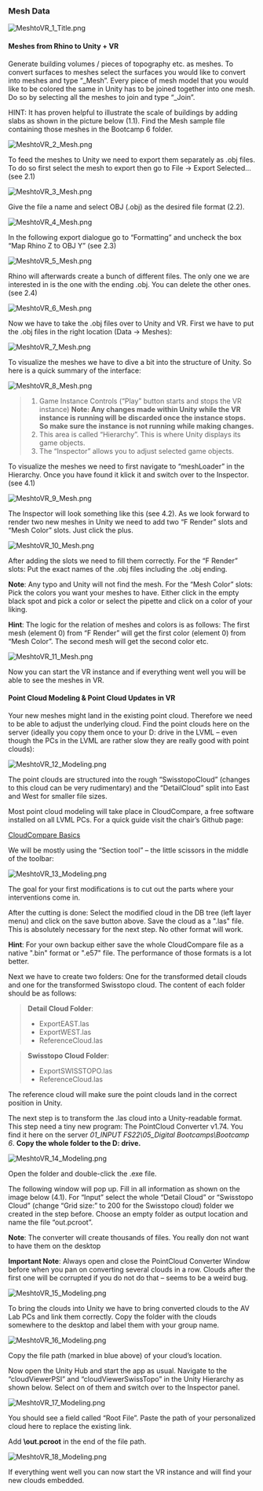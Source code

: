 ### Mesh Data

![MeshtoVR_1_Title.png](/ddmImg/MeshtoVR_1_Title.png)

#### Meshes from Rhino to Unity \+ VR

Generate building volumes / pieces of topography etc. as meshes. To convert surfaces to meshes select the surfaces you would like to convert into meshes and type “_Mesh”.
Every piece of mesh model that you would like to be colored the same in Unity has to be joined together into one mesh. Do so by selecting all the meshes to join and type “_Join”.

HINT: It has proven helpful to illustrate the scale of buildings by adding slabs as shown in the picture below (1.1). Find the Mesh sample file containing those meshes in the Bootcamp 6 folder.

![MeshtoVR_2_Mesh.png](/ddmImg/MeshtoVR_2_Mesh.png)

To feed the meshes to Unity we need to export them separately as .obj files. To do so first select the mesh to export then go to File -> Export Selected…  (see 2.1)

![MeshtoVR_3_Mesh.png](/ddmImg/MeshtoVR_3_Mesh.png)

Give the file a name and select OBJ (.obj) as the desired file format (2.2).

![MeshtoVR_4_Mesh.png](/ddmImg/MeshtoVR_4_Mesh.png)

In the following export dialogue go to “Formatting” and uncheck the box “Map Rhino Z to OBJ Y”
(see 2.3)

![MeshtoVR_5_Mesh.png](/ddmImg/MeshtoVR_5_Mesh.png)

Rhino will afterwards create a bunch of different files. The only one we are interested in is the one with the ending .obj. You can delete the other ones.
(see 2.4)

![MeshtoVR_6_Mesh.png](/ddmImg/MeshtoVR_6_Mesh.png)

Now we have to take the .obj files over to Unity and VR. First we have to put the .obj files in the right location (Data -> Meshes):

![MeshtoVR_7_Mesh.png](/ddmImg/MeshtoVR_7_Mesh.png)

To visualize the meshes we have to dive a bit into the structure of Unity. So here is a quick summary of the interface:

![MeshtoVR_8_Mesh.png](/ddmImg/MeshtoVR_8_Mesh.png)

>1. Game Instance Controls (“Play” button starts and stops the VR instance) **Note: Any changes made within Unity while the VR instance is running will be discarded once the instance stops. So make sure the instance is not running while making changes.**
>2. This area is called “Hierarchy”. This is where Unity displays its game objects.
>3. The “Inspector” allows you to adjust selected game objects.

To visualize the meshes we need to first navigate to “meshLoader” in the Hierarchy. Once you have found it klick it and switch over to the Inspector.
(see 4.1)

![MeshtoVR_9_Mesh.png](/ddmImg/MeshtoVR_9_Mesh.png)

The Inspector will look something like this (see 4.2).
As we look forward to render two new meshes in Unity we need to add two “F Render” slots and
“Mesh Color” slots. Just click the plus.

![MeshtoVR_10_Mesh.png](/ddmImg/MeshtoVR_10_Mesh.png)

After adding the slots we need to fill them correctly.
For the “F Render” slots: Put the exact names of the .obj files including the .obj ending.

**Note**: Any typo and Unity will not find the mesh.
For the “Mesh Color” slots: Pick the colors you want your meshes to have. Either click in the empty black spot and pick a color or select the pipette and click on a color of your liking.

**Hint**: The logic for the relation of meshes and colors is as follows: The first mesh (element 0) from “F Render” will get the first color (element 0) from “Mesh Color”. The second mesh will get the second color etc.

![MeshtoVR_11_Mesh.png](/ddmImg/MeshtoVR_11_Mesh.png)

Now you can start the VR instance and if everything went well you will be able to see the meshes in VR.

#### Point Cloud Modeling \& Point Cloud Updates in VR

Your new meshes might land in the existing point cloud. Therefore we need to be able to adjust the underlying cloud.
Find the point clouds here on the server (ideally you copy them once to your D: drive in the LVML – even though the PCs in the LVML are rather slow they are really good with point clouds):

![MeshtoVR_12_Modeling.png](/ddmImg/MeshtoVR_12_Modeling.png)

The point clouds are structured into the rough “SwisstopoCloud” (changes to this cloud can be very rudimentary) and the “DetailCloud” split into East and West for smaller file sizes.

Most point cloud modeling will take place in CloudCompare, a free software installed on all LVML PCs. For a quick guide visit the chair’s Github page:

[CloudCompare Basics](03_Cloudcompare_Tutorial.md)

We will be mostly using the “Section tool” – the little scissors in the middle of the toolbar:

![MeshtoVR_13_Modeling.png](/ddmImg/MeshtoVR_13_Modeling.png)

The goal for your first modifications is to cut out the parts where your interventions come in.

After the cutting is done: Select the modified cloud in the DB tree (left layer menu) and click on the save button above. Save the cloud as a ".las" file. This is absolutely necessary for the next step. No other format will work.

**Hint**: For your own backup either save the whole CloudCompare file as a native ".bin" format or ".e57" file. The performance of those formats is a lot better.

Next we have to create two folders: One for the transformed detail clouds and one for the transformed Swisstopo cloud.
The content of each folder should be as follows:

>**Detail Cloud Folder**:
>- ExportEAST.las
>- ExportWEST.las
>- ReferenceCloud.las

>**Swisstopo Cloud Folder**:
>
>- ExportSWISSTOPO.las
>- ReferenceCloud.las

The reference cloud will make sure the point clouds land in the correct position in Unity.

The next step is to transform the .las cloud into a Unity-readable format. This step need a tiny new program: The PointCloud Converter v1.74.
You find it here on the server *01_INPUT FS22\05_Digital Bootcamps\Bootcamp 6*. **Copy the whole folder to the D: drive.**

![MeshtoVR_14_Modeling.png](/ddmImg/MeshtoVR_14_Modeling.png)

Open the folder and double-click the .exe file.

The following window will pop up. Fill in all information as shown on the image below (4.1). For “Input” select the whole “Detail Cloud” or “Swisstopo Cloud” (change “Grid size:” to 200 for the Swisstopo cloud) folder we created in the step before.
Choose an empty folder as output location and name the file “out.pcroot”.

**Note**: The converter will create thousands of files. You really don not want to have them on the desktop

**Important Note**: Always open and close the PointCloud Converter Window before when you pan on converting several clouds in a row. Clouds after the first one will be corrupted if you do not do that – seems to be a weird bug.

![MeshtoVR_15_Modeling.png](/ddmImg/MeshtoVR_15_Modeling.png)

To bring the clouds into Unity we have to bring converted clouds to the AV Lab PCs and link them correctly.
Copy the folder with the clouds somewhere to the desktop and label them with your group name.

![MeshtoVR_16_Modeling.png](/ddmImg/MeshtoVR_16_Modeling.png)

Copy the file path (marked in blue above) of your cloud’s location.

Now open the Unity Hub and start the app as usual. Navigate to the “cloudViewerPSI” and “cloudViewerSwissTopo” in the Unity Hierarchy as shown below. Select on of them and switch over to the Inspector panel.

![MeshtoVR_17_Modeling.png](/ddmImg/MeshtoVR_17_Modeling.png)

You should see a field called “Root File”. Paste the path of your personalized cloud here to replace the existing link.

Add **\out.pcroot** in the end of the file path.

![MeshtoVR_18_Modeling.png](/ddmImg/MeshtoVR_18_Modeling.png)

If everything went well you can now start the VR instance and will find your new clouds embedded.

